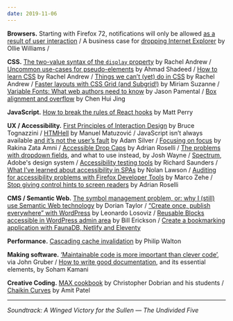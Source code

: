 ```yaml
---
date: 2019-11-06
---
```


__Browsers.__ Starting with Firefox 72, notifications will only be allowed [as a result of user interaction](https://blog.mozilla.org/futurereleases/2019/11/04/restricting-notification-permission-prompts-in-firefox/) / A business case for [dropping Internet Explorer](https://css-tricks.com/a-business-case-for-dropping-internet-explorer/) by Ollie Williams / 

__CSS.__ [The two-value syntax of the `display` property](https://hacks.mozilla.org/2019/10/the-two-value-syntax-of-the-css-display-property/) by Rachel Andrew / [Uncommon use-cases for pseudo-elements](https://ishadeed.com/article/unusual-use-cases-pseudo-elements/) by Ahmad Shadeed / [How to learn CSS](https://www.smashingmagazine.com/2019/01/how-to-learn-css/) by Rachel Andrew / [Things we can’t (yet) do in CSS](https://www.smashingmagazine.com/2019/11/css-things-cant-yet-do/) by Rachel Andrew / [Faster layouts with CSS Grid (and Subgrid!)](https://hacks.mozilla.org/2019/10/faster-layouts-with-css-grid-and-subgrid/) by Miriam Suzanne / [Variable Fonts: What web authors need to know](https://rwt.io/typography-tips/variable-fonts-what-web-authors-need-know) by Jason Pamental / [Box alignment and overflow](https://www.chenhuijing.com/blog/box-alignment-and-overflow/) by Chen Hui Jing

__JavaScript.__ [How to break the rules of React hooks](https://inventingwithmonster.io/20190207-break-the-rules-of-react-hooks/) by Matt Perry

__UX / Accessibility.__ [First Principles of Interaction Design](https://asktog.com/atc/principles-of-interaction-design/) by Bruce Tognazzini / [HTMHell](https://www.htmhell.dev/) by Manuel Matuzović / JavaScript isn’t always available [and it’s not the user’s fault](https://adamsilver.io/articles/javascript-isnt-always-available-and-its-not-the-users-fault/) by Adam Silver / [Focusing on focus](https://blog.whatwg.org/focusing-on-focus) by Rakina Zata Amni / [Accessible Drop Caps](https://adrianroselli.com/2019/10/accessible-drop-caps.html) by Adrian Roselli / [The problems with dropdown fields](https://designsmarts.co/the-problem-with-dropdowns/), and what to use instead, by Josh Wayne / [Spectrum](https://spectrum.adobe.com/), Adobe's design system / [Accessibility testing tools](https://www.rdsaunders.co.uk/accessibility/2019/10/24/accessibility-testing-tools.html) by Richard Saunders / [What I’ve learned about accessibility in SPAs](https://nolanlawson.com/2019/11/05/what-ive-learned-about-accessibility-in-spas/) by Nolan Lawson / [Auditing for accessibility problems with Firefox Developer Tools](https://hacks.mozilla.org/2019/10/auditing-for-accessibility-problems-with-firefox-developer-tools/) by Marco Zehe / [Stop giving control hints to screen readers](https://adrianroselli.com/2019/10/stop-giving-control-hints-to-screen-readers.html) by Adrian Roselli

__CMS / Semantic Web.__ [The symbol management problem, or: why I (still) use Semantic Web technology](https://doriantaylor.com/the-symbol-management-problem) by Dorian Taylor / [“Create once, publish everywhere” with WordPress](https://www.smashingmagazine.com/2019/10/create-once-publish-everywhere-wordpress/) by Leonardo Losoviz / [Reusable Blocks accessible in WordPress admin area](https://www.billerickson.net/reusable-blocks-accessible-in-wordpress-admin-area/) by Bill Erickson / [Create a bookmarking application with FaunaDB, Netlify and Eleventy](https://www.smashingmagazine.com/2019/10/bookmarking-application-faunadb-netlify-11ty/)

__Performance.__ [Cascading cache invalidation](https://philipwalton.com/articles/cascading-cache-invalidation/) by Philip Walton

__Making software.__ [‘Maintainable code is more important than clever code’](https://daringfireball.net/linked/2019/11/01/van-rossum-clever-code), via John Gruber / [How to write good documentation](https://www.sohamkamani.com/blog/how-to-write-good-documentation/), and its essential elements, by Soham Kamani

__Creative Coding.__ [MAX cookbook](https://music.arts.uci.edu/dobrian/maxcookbook/) by Christopher Dobrian and his students / [Chaikin Curves](https://simblob.blogspot.com/2019/10/chaikin-curves.html) by Amit Patel

---

_Soundtrack: A Winged Victory for the Sullen — The Undivided Five_